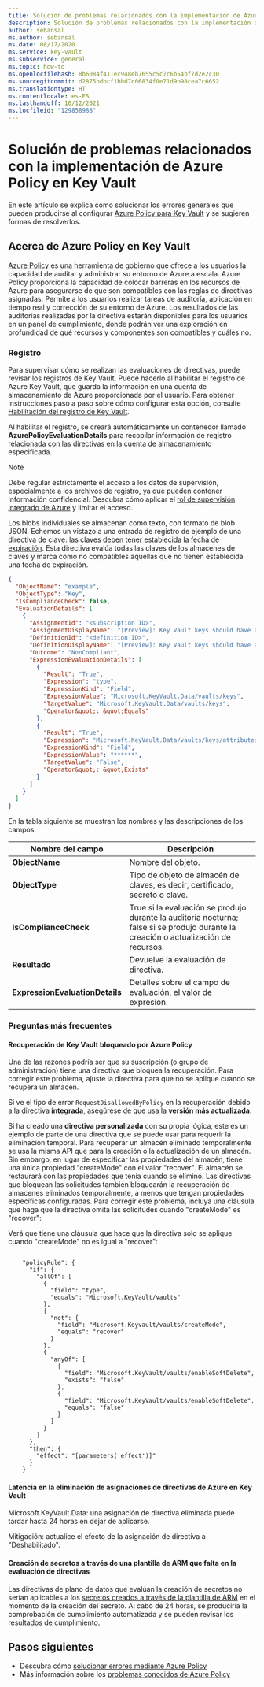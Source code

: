 ```yaml
---
title: Solución de problemas relacionados con la implementación de Azure Policy en Key Vault
description: Solución de problemas relacionados con la implementación de Azure Policy en Key Vault
author: sebansal
ms.author: sebansal
ms.date: 08/17/2020
ms.service: key-vault
ms.subservice: general
ms.topic: how-to
ms.openlocfilehash: 8b6084f411ec948eb7655c5c7c6b54bf7d2e2c30
ms.sourcegitcommit: d2875bdbcf1bbd7c06834f0e71d9b98cea7c6652
ms.translationtype: HT
ms.contentlocale: es-ES
ms.lasthandoff: 10/12/2021
ms.locfileid: "129858988"
---
```

# <a name="troubleshooting-issues-with-implementing-azure-policy-on-key-vault"></a>Solución de problemas relacionados con la implementación de Azure Policy en Key Vault

En este artículo se explica cómo solucionar los errores generales que pueden producirse al configurar [Azure Policy para Key Vault](./azure-policy.md) y se sugieren formas de resolverlos.

## <a name="about-azure-policy-for-key-vault"></a>Acerca de Azure Policy en Key Vault

[Azure Policy](../../governance/policy/index.yml) es una herramienta de gobierno que ofrece a los usuarios la capacidad de auditar y administrar su entorno de Azure a escala. Azure Policy proporciona la capacidad de colocar barreras en los recursos de Azure para asegurarse de que son compatibles con las reglas de directivas asignadas. Permite a los usuarios realizar tareas de auditoría, aplicación en tiempo real y corrección de su entorno de Azure. Los resultados de las auditorías realizadas por la directiva estarán disponibles para los usuarios en un panel de cumplimiento, donde podrán ver una exploración en profundidad de qué recursos y componentes son compatibles y cuáles no.

### <a name="logging"></a>Registro

Para supervisar cómo se realizan las evaluaciones de directivas, puede revisar los registros de Key Vault. Puede hacerlo al habilitar el registro de Azure Key Vault, que guarda la información en una cuenta de almacenamiento de Azure proporcionada por el usuario. Para obtener instrucciones paso a paso sobre cómo configurar esta opción, consulte [Habilitación del registro de Key Vault](howto-logging.md).

Al habilitar el registro, se creará automáticamente un contenedor llamado **AzurePolicyEvaluationDetails** para recopilar información de registro relacionada con las directivas en la cuenta de almacenamiento especificada. 

> [!NOTE]
> Debe regular estrictamente el acceso a los datos de supervisión, especialmente a los archivos de registro, ya que pueden contener información confidencial. Descubra cómo aplicar el [rol de supervisión integrado de Azure](../../azure-monitor/roles-permissions-security.md) y limitar el acceso.
> 
> 

Los blobs individuales se almacenan como texto, con formato de blob JSON. Echemos un vistazo a una entrada de registro de ejemplo de una directiva de clave: las [claves deben tener establecida la fecha de expiración](azure-policy.md?tabs=keys#secrets-should-have-expiration-date-set-preview). Esta directiva evalúa todas las claves de los almacenes de claves y marca como no compatibles aquellas que no tienen establecida una fecha de expiración.

```json
{
  "ObjectName": "example",
  "ObjectType": "Key",
  "IsComplianceCheck": false,
  "EvaluationDetails": [
    {
      "AssignmentId": "<subscription ID>",
      "AssignmentDisplayName": "[Preview]: Key Vault keys should have an expiration date",
      "DefinitionId": "<definition ID>",
      "DefinitionDisplayName": "[Preview]: Key Vault keys should have an expiration date",
      "Outcome": "NonCompliant",
      "ExpressionEvaluationDetails": [
        {
          "Result": "True",
          "Expression": "type",
          "ExpressionKind": "Field",
          "ExpressionValue": "Microsoft.KeyVault.Data/vaults/keys",
          "TargetValue": "Microsoft.KeyVault.Data/vaults/keys",
          "Operator&quot;: &quot;Equals"
        },
        {
          "Result": "True",
          "Expression": "Microsoft.KeyVault.Data/vaults/keys/attributes.expiresOn",
          "ExpressionKind": "Field",
          "ExpressionValue": "******",
          "TargetValue": "False",
          "Operator&quot;: &quot;Exists"
        }
      ]
    }
  ]
}
```

En la tabla siguiente se muestran los nombres y las descripciones de los campos:

| Nombre del campo | Descripción |
| --- | --- |
| **ObjectName** |Nombre del objeto. |
| **ObjectType** |Tipo de objeto de almacén de claves, es decir, certificado, secreto o clave. |
| **IsComplianceCheck** |True si la evaluación se produjo durante la auditoría nocturna; false si se produjo durante la creación o actualización de recursos. |
| **Resultado** | Devuelve la evaluación de directiva. |
| **ExpressionEvaluationDetails** | Detalles sobre el campo de evaluación, el valor de expresión. |


### <a name="frequently-asked-questions"></a>Preguntas más frecuentes

#### <a name="key-vault-recovery-blocked-by-azure-policy"></a>Recuperación de Key Vault bloqueado por Azure Policy

Una de las razones podría ser que su suscripción (o grupo de administración) tiene una directiva que bloquea la recuperación. Para corregir este problema, ajuste la directiva para que no se aplique cuando se recupera un almacén.

Si ve el tipo de error ```RequestDisallowedByPolicy``` en la recuperación debido a la directiva **integrada**, asegúrese de que usa la **versión más actualizada**. 

Si ha creado una **directiva personalizada** con su propia lógica, este es un ejemplo de parte de una directiva que se puede usar para requerir la eliminación temporal. Para recuperar un almacén eliminado temporalmente se usa la misma API que para la creación o la actualización de un almacén. Sin embargo, en lugar de especificar las propiedades del almacén, tiene una única propiedad "createMode" con el valor "recover". El almacén se restaurará con las propiedades que tenía cuando se eliminó. Las directivas que bloquean las solicitudes también bloquearán la recuperación de almacenes eliminados temporalmente, a menos que tengan propiedades específicas configuradas. Para corregir este problema, incluya una cláusula que haga que la directiva omita las solicitudes cuando "createMode" es "recover":

Verá que tiene una cláusula que hace que la directiva solo se aplique cuando "createMode" no es igual a "recover":

```

    "policyRule": { 
      "if": {
        "allOf": [
          {
            "field": "type",
            "equals": "Microsoft.KeyVault/vaults"
          }, 
          {
            "not": {
              "field": "Microsoft.Keyvault/vaults/createMode",
              "equals": "recover"
            }
          },
          {
            "anyOf": [
              {
                "field": "Microsoft.KeyVault/vaults/enableSoftDelete",
                "exists": "false"
              },
              {
                "field": "Microsoft.KeyVault/vaults/enableSoftDelete",
                "equals": "false"
              }
            ]
          }
        ]
      },
      "then": {
        "effect": "[parameters('effect')]"
      }
    }
```

#### <a name="latency-on-azure-policy-assignment-delete-on-key-vault"></a>Latencia en la eliminación de asignaciones de directivas de Azure en Key Vault 

Microsoft.KeyVault.Data: una asignación de directiva eliminada puede tardar hasta 24 horas en dejar de aplicarse. 

Mitigación: actualice el efecto de la asignación de directiva a "Deshabilitado".


#### <a name="secret-creation-via-arm-template-missing-out-policy-evaluation"></a>Creación de secretos a través de una plantilla de ARM que falta en la evaluación de directivas

Las directivas de plano de datos que evalúan la creación de secretos no serían aplicables a los [secretos creados a través de la plantilla de ARM](../secrets/quick-create-template.md?tabs=CLI) en el momento de la creación del secreto. Al cabo de 24 horas, se produciría la comprobación de cumplimiento automatizada y se pueden revisar los resultados de cumplimiento.


## <a name="next-steps"></a>Pasos siguientes

* Descubra cómo [solucionar errores mediante Azure Policy](../../governance/policy/troubleshoot/general.md)
* Más información sobre los [problemas conocidos de Azure Policy](https://github.com/azure/azure-policy#known-issues)
